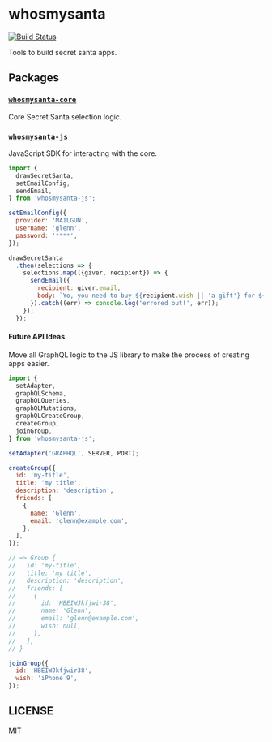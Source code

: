# whosmysanta

[![Build Status](https://travis-ci.org/WhosMySanta/whosmysanta.svg?branch=master)](https://travis-ci.org/WhosMySanta/whosmysanta)

Tools to build secret santa apps.

## Packages

### [`whosmysanta-core`](packages/whosmysanta-core)

Core Secret Santa selection logic.

### [`whosmysanta-js`](packages/whosmysanta-js)

JavaScript SDK for interacting with the core.

```js
import {
  drawSecretSanta,
  setEmailConfig,
  sendEmail,
} from 'whosmysanta-js';

setEmailConfig({
  provider: 'MAILGUN',
  username: 'glenn',
  password: '****',
});

drawSecretSanta
  .then(selections => {
    selections.map(({giver, recipient}) => {
      sendEmail({
        recipient: giver.email,
        body: `Yo, you need to buy ${recipient.wish || 'a gift'} for ${recipient.name}`,
      }).catch((err) => console.log('errored out!', err));
    });
  });
```

#### Future API Ideas

Move all GraphQL logic to the JS library to make the process of creating apps easier.

```js
import {
  setAdapter,
  graphQLSchema,
  graphQLQueries,
  graphQLMutations,
  graphQLCreateGroup,
  createGroup,
  joinGroup,
} from 'whosmysanta-js';

setAdapter('GRAPHQL', SERVER, PORT);

createGroup({
  id: 'my-title',
  title: 'my title',
  description: 'description',
  friends: [
    {
      name: 'Glenn',
      email: 'glenn@example.com',
    },
  ],
});

// => Group {
//   id: 'my-title',
//   title: 'my title',
//   description: 'description',
//   friends: [
//     {
//       id: 'HBEIWJkfjwir38',
//       name: 'Glenn',
//       email: 'glenn@example.com',
//       wish: null,
//     },
//   ],
// }

joinGroup({
  id: 'HBEIWJkfjwir38',
  wish: 'iPhone 9',
});
```

## LICENSE

MIT

